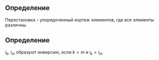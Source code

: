 ## Определение
Перестановка – упорядоченный кортеж элементов, где все элементы различны.
## Определение 
$i_{k},~i_{m}$ образуют инверсию, если $k<m$ и $i_{k}>i_{m}$
